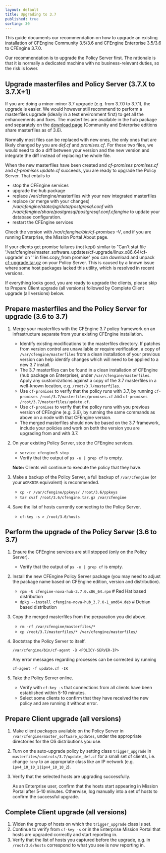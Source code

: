 ```yaml
---
layout: default
title: Upgrading to 3.7
published: true
sorting: 30
---
```


This guide documents our recommendation on how to upgrade an existing installation of CFEngine Community 3.5/3.6 and CFEngine Enterprise 3.5/3.6 to CFEngine 3.7.0.

Our recommendation is to upgrade the Policy Server first. The rationale is that it is normally a dedicated machine with no business-relevant duties, so the risk is lower.

## Upgrade masterfiles and Policy Server (3.7.X to 3.7.X+1)

If you are doing a minor-minor 3.7 upgrade (e.g. from 3.7.0 to 3.7.1), the upgrade is easier.
We would however still recommend to perform a masterfiles upgrade (ideally in a test environment first) to get all the enhancements and fixes.
The masterfiles are available in the hub package and separately on the [download page](http://cfengine.com/community/download/) (Community and Enterprise editions share masterfiles as of 3.6).

Normally most files can be replaced with new ones, the only ones that are
likely changed by you are *def.cf* and *promises.cf*.  For these two files, we
would need to do a diff between your version and the new version and integrate
the diff instead of replacing the whole file.

When the new masterfiles have been created and *cf-promises promises.cf* and *cf-promises update.cf* succeeds, you are ready to upgrade the Policy Server. That entails to

* stop the CFEngine services
* upgrade the hub package
* replace /var/cfengine/masterfiles with your new integrated masterfiles
* replace (or merge with your changes) */var/cfengine/state/pg/data/postgresql.conf* with */var/cfengine/share/postgresql/postgresql.conf.cfengine* to update your database configuration.
* restart the CFEngine services

Check the version with */var/cfengine/bin/cf-promises -V*, and if you are running Enterprise, the Mission Portal About page.

If your clients get promise failures (not kept) similar to "Can't stat file '/var/cfengine/master_software_updates/cf-upgrade/linux.x86_64/cf-upgrade' on '<SERVER-IP>' in files.copy_from promise" you can download and unpack [cf-upgrade.tar.gz](http://cfengine.package-repos.s3.amazonaws.com/tools/cf-upgrade-for-linux.tar.gz) on your Policy Server. This is caused by a known issue where some host packages lacked this utility, which is resolved in recent versions.

If everything looks good, you are ready to upgrade the clients, please skip to Prepare Client upgrade (all versions) followed by Complete Client upgrade (all versions) below.


## Prepare masterfiles and the Policy Server for upgrade (3.6 to 3.7)

1. Merge your masterfiles with the CFEngine 3.7 policy framework on an
   infrastructure separate from your existing CFEngine installation.
   * Identify existing modifications to the masterfiles directory.  If patches
     from version control are unavailable or require verification, a copy of
     `/var/cfengine/masterfiles` from a clean installation of your previous version
     can help identify changes which will need to be applied to a new 3.7 install.
   * The 3.7 masterfiles can be found in a clean installation of CFEngine (hub
     package on Enterprise), under `/var/cfengine/masterfiles`.  Apply any
     customizations against a copy of the 3.7 masterfiles in a well-known
     location, e.g. `/root/3.7/masterfiles`.
   * Use `cf-promises` to verify that the policy runs with 3.7, by running
     `cf-promises /root/3.7/masterfiles/promises.cf` and
     `cf-promises /root/3.7/masterfiles/update.cf`.
   * Use `cf-promises` to verify that the policy runs with you previous version
     of CFEngine (e.g. 3.6), by running the same commands as above on a node
     with that CFEngine version.
   * The merged masterfiles should now be based on the 3.7 framework, include
     your policies and work on both the version you are upgrading from and with
     3.7.

2. On your existing Policy Server, stop the CFEngine services.
   * `service cfengine3 stop`
   * Verify that the output of `ps -e | grep cf` is empty.
 
   **Note:** Clients will continue to execute the policy that they have.

3. Make a backup of the Policy Server, a full backup of `/var/cfengine` (or
   your `WORKDIR` equivalent) is recommended.
   * `cp -r /var/cfengine/ppkeys/ /root/3.6/ppkeys`
   * `tar cvzf /root/3.6/cfengine.tar.gz /var/cfengine`

4. Save the list of hosts currently connecting to the Policy Server.
   * `cf-key -s > /root/3.6/hosts`

## Perform the upgrade of the Policy Server (3.6 to 3.7)

1. Ensure the CFEngine services are still stopped (only on the Policy Server).
   * Verify that the output of `ps -e | grep cf` is empty.

2. Install the new CFEngine Policy Server package (you may need to adjust the
   package name based on CFEngine edition, version and distribution).
   * `rpm -U cfengine-nova-hub-3.7.0.x86_64.rpm` # Red Hat based distribution
   * `dpkg --install cfengine-nova-hub_3.7.0-1_amd64.deb` # Debian based distribution

3. Copy the merged masterfiles from the perparation you did above.
   * `rm -rf /var/cfengine/masterfiles/*`
   * `cp /root/3.7/masterfiles/* /var/cfengine/masterfiles/` 

4. Bootstrap the Policy Server to itself.

    ```
    /var/cfengine/bin/cf-agent -B <POLICY-SERVER-IP>
    ```

    Any  error messages regarding processes can be corrected by running
    
    ```
    cf-agent -f update.cf -IK
    ```
5. Take the Policy Server online.
   * Verify with `cf-key -s` that connections from all clients have been
     established within 5-10 minutes.
   * Select some clients to confirm that they have received the new policy and
     are running it without error.

## Prepare Client upgrade (all versions)

1. Make client packages available on the Policy Server in `/var/cfengine/master_software_updates`, under the appropriate directories for the OS distributions you use.
2. Turn on the auto-upgrade policy by setting class `trigger_upgrade` in `masterfiles/controls/3.7/update_def.cf` for a small set of clients, i.e. change `!any` to an appropriate class like an IP network (e.g. `ipv4_10_10_1|ipv4_10_10_2`).
3. Verify that the selected hosts are upgrading successfully.

    As an Enterprise user, confirm that the hosts start appearing in Mission Portal after 5-10 minutes. Otherwise, log manually into a set of hosts to confirm the successful upgrade.

## Complete Client upgrade (all versions) ##

1. Widen the group of hosts on which the `trigger_upgrade` class is set.
2. Continue to verify from `cf-key -s` or in the Enterprise Mission Portal that hosts are upgraded correctly and start reporting in.
3. Verify that the list of hosts you captured before the upgrade, e.g. in `/root/3.6/hosts` correspond to what you see is now reporting in.
